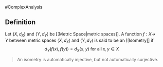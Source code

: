 #ComplexAnalysis 

## Definition
Let $\left(X, d_{X}\right)$ and $\left(Y, d_{Y}\right)$ be [[Metric Space|metric spaces]]. A function $f: X \rightarrow$ $Y$ between metric spaces $\left(X, d_{X}\right)$ and $\left(Y, d_{Y}\right)$ is said to be an [[Isometry]] if
$$
d_{Y}(f(x), f(y))=d_{X}(x, y) \text { for all } x, y \in X
$$

>An isometry is automatically injective, but not automatically surjective.